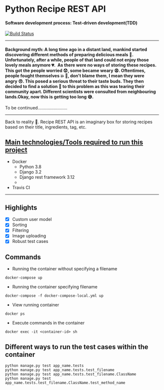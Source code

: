 # Python Recipe REST API
#### Software development process: Test-driven development(TDD)

[![Build Status](https://app.travis-ci.com/osakoh/recipe-API.svg?branch=main)](https://app.travis-ci.com/osakoh/recipe-API)

___

#### Background myth: A long time ago in a distant land, mankind started discovering different methods of preparing delicious meals :meat_on_bone:. Unfortunately, after a while, people of that land could not enjoy those lovely meals anymore :broken_heart:.  As there were no ways of storing these recipes. This got the people worried :worried:, some became weary :weary:. Oftentimes, people fought themselves :collision: :facepunch:, don't blame them, I mean they were angry :angry:. This posed a serious threat to their taste buds. They then decided to find a solution :wrench: to this problem as this was tearing their community apart. Different scientists were consulted from neighbouring lands.Okay, now this is getting too long :sweat_smile:. 
To be continued........................

---

Back to reality :rocket:.
Recipe REST API is an imaginary box for storing recipes based on their title, ingredients, tag, etc. 

## [Main technologies/Tools required to run this project](requirements.txt)
* Docker
    * Python 3.8
    * Django 3.2
    * Django rest framework 3.12
    * 
* Travis CI
---

## Highlights

- [x] Custom user model 
- [x] Sorting
- [x] Filtering
- [x] Image uploading
- [x] Robust test cases

## Commands
- Running the container without specifying a filename
```
docker-compose up 
```
- Running the container specifying filename

```
docker-compose -f docker-compose-local.yml up
```

- View running container
```
docker ps
```

- Execute commands in the container
```
docker exec -it <container-id> sh
```

## Different ways to run the test cases within the container
```
python manage.py test app_name.tests
python manage.py test app_name.tests.test_filename
python manage.py test app_name.tests.test_filename.ClassName
python manage.py test app_name.tests.test_filename.ClassName.test_method_name
```



